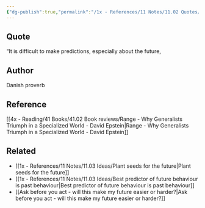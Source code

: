 ```yaml
---
{"dg-publish":true,"permalink":"/1x - References/11 Notes/11.02 Quotes/It is difficult to make predictions, especially about the future - Danish Proverb/","title":"It is difficult to make predictions, especially about the future - Danish Proverb","created":"2024-02-13T19:50:20.478+03:00","updated":"2024-02-14T20:18:41.664+03:00"}
---
```



## Quote
“It is difficult to make predictions, especially about the future,

## Author
Danish proverb

## Reference
[[4x - Reading/41 Books/41.02 Book reviews/Range - Why Generalists Triumph in a Specialized World - David Epstein\|Range - Why Generalists Triumph in a Specialized World - David Epstein]]

## Related
- [[1x - References/11 Notes/11.03 Ideas/Plant seeds for the future\|Plant seeds for the future]]
- [[1x - References/11 Notes/11.03 Ideas/Best predictor of future behaviour is past behaviour\|Best predictor of future behaviour is past behaviour]]
- [[Ask before you act - will this make my future easier or harder?\|Ask before you act - will this make my future easier or harder?]]